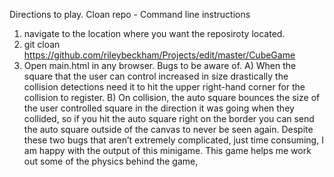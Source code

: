 Directions to play.
Cloan repo - Command line instructions
1. navigate to the location where you want the reposiroty located.
2. git cloan https://github.com/rileybeckham/Projects/edit/master/CubeGame
3. Open main.html in any browser.
Bugs to be aware of.
A)	When the square that the user can control increased in size drastically the collision detections need it to hit the upper right-hand corner for the collision to register.
B)	On collision, the auto square bounces the size of the user controlled square in the direction it was going when they collided, so if you hit the auto square right on the border you can send the auto square outside of the canvas to never be seen again.
Despite these two bugs that aren’t extremely complicated, just time consuming, I am happy with the output of this minigame. This game helps me work out some of the physics behind the game,
